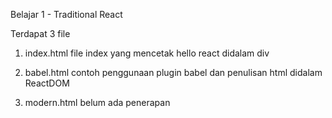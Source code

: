 Belajar 1 - Traditional React

Terdapat 3 file

1. index.html
file index yang mencetak hello react didalam div

2. babel.html
contoh penggunaan plugin babel dan penulisan html didalam ReactDOM

3. modern.html
belum ada penerapan